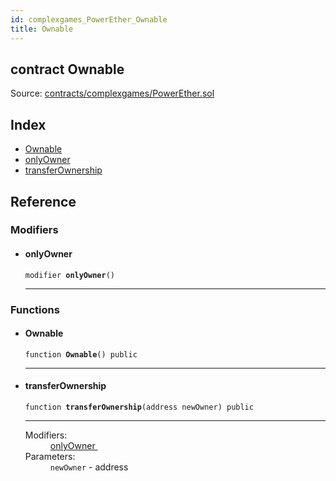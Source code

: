 ```yaml
---
id: complexgames_PowerEther_Ownable
title: Ownable
---
```


<div class="contract-doc"><div class="contract"><h2 class="contract-header"><span class="contract-kind">contract</span> Ownable</h2><div class="source">Source: <a href="https://github.com/FriendlyUser/solidity-smart-contracts//blob/v0.2.0/contracts/complexgames/PowerEther.sol" target="_blank">contracts/complexgames/PowerEther.sol</a></div></div><div class="index"><h2>Index</h2><ul><li><a href="complexgames_PowerEther_Ownable.html#Ownable">Ownable</a></li><li><a href="complexgames_PowerEther_Ownable.html#onlyOwner">onlyOwner</a></li><li><a href="complexgames_PowerEther_Ownable.html#transferOwnership">transferOwnership</a></li></ul></div><div class="reference"><h2>Reference</h2><div class="modifiers"><h3>Modifiers</h3><ul><li><div class="item modifier"><span id="onlyOwner" class="anchor-marker"></span><h4 class="name">onlyOwner</h4><div class="body"><code class="signature">modifier <strong>onlyOwner</strong><span>() </span></code><hr/></div></div></li></ul></div><div class="functions"><h3>Functions</h3><ul><li><div class="item function"><span id="Ownable" class="anchor-marker"></span><h4 class="name">Ownable</h4><div class="body"><code class="signature">function <strong>Ownable</strong><span>() </span><span>public </span></code><hr/></div></div></li><li><div class="item function"><span id="transferOwnership" class="anchor-marker"></span><h4 class="name">transferOwnership</h4><div class="body"><code class="signature">function <strong>transferOwnership</strong><span>(address newOwner) </span><span>public </span></code><hr/><dl><dt><span class="label-modifiers">Modifiers:</span></dt><dd><a href="complexgames_PowerEther_Ownable.html#onlyOwner">onlyOwner </a></dd><dt><span class="label-parameters">Parameters:</span></dt><dd><div><code>newOwner</code> - address</div></dd></dl></div></div></li></ul></div></div></div>
